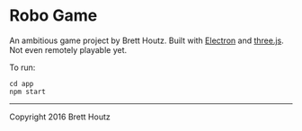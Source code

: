 Robo Game
=========

An ambitious game project by Brett Houtz. Built with [Electron](http://electron.atom.io) and [three.js](http://threejs.org/). Not even
remotely playable yet.

To run:

    cd app
    npm start

--------------------------
Copyright 2016 Brett Houtz
